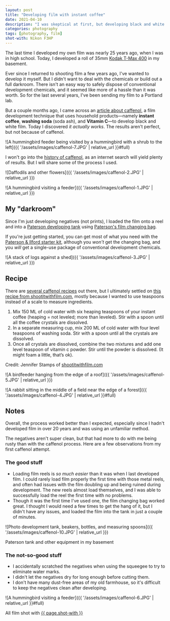 ```yaml
---
layout: post
title: "Developing film with instant coffee"
date: 2021-04-10
description: "I was skeptical at first, but developing black and white film with instant coffee, washing soda, and vitamin C <em>actually works</em>."
categories: photography
tags: [photography, film]
shot-with: Nikon F3HP
---
```


The last time I developed my own film was nearly 25 years ago, when I was in high school. Today, I developed a roll of 35mm [Kodak T-Max 400](https://en.wikipedia.org/wiki/Kodak_T-MAX) in my basement.

Ever since I returned to shooting film a few years ago, I've wanted to develop it myself. But I didn't want to deal with the chemicals or build out a full darkroom. There isn't an easy way to safely dispose of conventional development chemicals, and it seemed like more of a hassle than it was worth. So for the last several years, I've been sending my film to a Portland lab.

But a couple months ago, I came across an [article about caffenol](https://www.fieldmag.com/articles/how-to-develop-film-with-coffee-caffenol-guide), a film development technique that uses household products—namely **instant coffee**, **washing soda** (soda ash), and **Vitamin C**—to develop black and white film. Today I discovered _it actually works_. The results aren't perfect, but not because of caffenol.

![A hummingbird feeder being visited by a hummingbird with a shrub to the left]({{ '/assets/images/caffenol-7.JPG' | relative_url }}#full)

I won't go into the [history of caffenol](https://en.wikipedia.org/wiki/Caffenol#History), as an internet search will yield plenty of results. But I will share some of the process I used.

![Daffodils and other flowers]({{ '/assets/images/caffenol-2.JPG' | relative_url }})

![A hummingbird visiting a feeder]({{ '/assets/images/caffenol-1.JPG' | relative_url }})

## My "darkroom"

Since I'm just developing negatives (not prints), I loaded the film onto a reel and into a [Paterson developing tank](https://www.patersonphotographic.com/product/paterson-super-system-4-developing-tanks/) using [Paterson's film changing bag](https://www.patersonphotographic.com/product/paterson-changing-bag/). 

If you're just getting started, you can get most of what you need with the [Paterson & Ilford starter kit](https://www.adorama.com/pafpsk.html), although you _won't_ get the changing bag, and you _will_ get a single-use package of conventional development chemicals.

![A stack of logs against a shed]({{ '/assets/images/caffenol-3.JPG' | relative_url }})

## Recipe

There are [several caffenol recipes](https://www.caffenol.org/recipes/) out there, but I ultimately settled on [this recipe from shootitwithfilm.com](https://shootitwithfilm.com/caffenol-film-developing-tutorial/), mostly because I wanted to use teaspoons instead of a scale to measure ingredients.

1. Mix 150 ML of cold water with six heaping teaspoons of your instant coffee (heaping = not leveled; more than leveled). Stir with a spoon until all the coffee crystals are dissolved.
1. In a separate measuring cup, mix 200 ML of cold water with four level teaspoons of washing soda. Stir with a spoon until all the crystals are dissolved.
1. Once all crystals are dissolved, combine the two mixtures and add one level teaspoon of vitamin c powder. Stir until the powder is dissolved. (It might foam a little, that’s ok).

<figcaption>Credit: Jennifer Stamps of <a href="https://shootitwithfilm.com/caffenol-film-developing-tutorial/">shootitwithfilm.com</a></figcaption>

![A birdfeeder hanging from the edge of a roof]({{ '/assets/images/caffenol-5.JPG' | relative_url }})

![A rabbit sitting in the middle of a field near the edge of a forest]({{ '/assets/images/caffenol-4.JPG' | relative_url }}#full)

## Notes

Overall, the process worked better than I expected, especially since I hadn't developed film in over 20 years and was using an unfamiliar method. 

The negatives aren't super clean, but that had more to do with me being rusty than with the caffenol process. Here are a few observations from my first caffenol attempt.

### The good stuff
- Loading film reels is _so much easier_ than it was when I last developed film. I could rarely load film properly the first time with those metal reels, and often had issues with the film doubling up and being ruined during development. The new reels almost load themselves, and I was able to successfully load the reel the first time with no problems.
- Though it was the first time I've used one, the film changing bag worked great. I thought I would need a few times to get the hang of it, but I didn't have any issues, and loaded the film into the tank in just a couple of minutes.

![Photo development tank, beakers, bottles, and measuring spoons]({{ '/assets/images/caffenol-10.JPG' | relative_url }})
<figcaption>Paterson tank and other equipment in my basement</figcaption>

### The not-so-good stuff
- I accidentally scratched the negatives when using the squeegee to try to eliminate water marks.
- I didn't let the negatives dry for long enough before cutting them.
- I don't have many dust-free areas of my old farmhouse, so it's difficult to keep the negatives clean after developing.

![A hummingbird visiting a feeder]({{ '/assets/images/caffenol-6.JPG' | relative_url }}#full)

<figcaption>All film shot with <a href="{{ '/slowing-down-with-analog/#nikon-f3hp' | relative_url }}">{{ page.shot-with }}</a></figcaption>